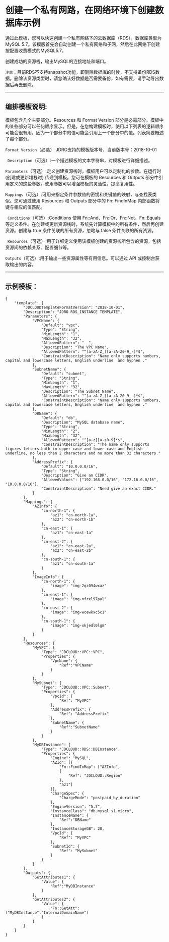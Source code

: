 # 创建一个私有网路，在网络环境下创建数据库示例

通过此模板，您可以快速创建一个私有网络下的云数据库（RDS），数据库类型为MySQL 5.7。该模版首先会自动创建一个私有网络和子网，然后在此网络下创建按配置收费模式的MySQL5.7。

创建成功的资源栈，输出MySQL的连接地址和端口。

`注意`：目前RDS不支持snapshot功能，即删除数据库的时候，不支持备份RDS数据。删除该资源类型时，请您确认好数据是否需要备份，如有需要，请手动导出数据后再去删除。

----------
## 编排模板说明:

模板包含几个主要部分。Resources 和 Format Version 部分是必需部分。模板中的某些部分可以任何顺序显示。但是，在您构建模板时，使用以下列表的逻辑顺序可能会很有用，因为一个部分中的值可能会引用上一个部分中的值。列表简要概述了每个部分。

`Format Version`（必选）:JDRO支持的模板版本号，当前版本号：2018-10-01 

` Description`（可选）:一个描述模板的文本字符串，对模板进行详细描述。 

`Parameters`（可选）:定义创建资源栈时，模板用户可以定制化的参数。在运行时 (创建或更新堆栈时) 传递到模板。您可在模板的 Resources 和 Outputs 部分中引用定义的这些参数。使用参数可以增强模板的灵活性，提高复用性。 

`Mappings`（可选）:可用来指定条件参数值的密钥和关键值的映射，与查找表类似。您可通过使用 Resources 和 Outputs 部分中的 Fn::FindInMap 内部函数将键与相应的值匹配。 

` Conditions`（可选）:Conditions 使用 Fn::And、Fn::Or、Fn::Not、Fn::Equals 等定义条件。在创建或更新资源栈时，系统先计算模板中的所有条件，然后再创建资源。创建与 true 条件关联的所有资源，忽略与 false 条件关联的所有资源。 

` Resources`（可选）:用于详细定义使用该模板创建的资源栈所包含的资源，包括资源间的依赖关系、配置细节等。 

`Outputs`（可选）:用于输出一些资源属性等有用信息。可以通过 API 或控制台获取输出的内容。 


-----------
## 示例模板：
```  
{
	"template": {
		"JDCLOUDTemplateFormatVersion": "2018-10-01",
		"Description": "JDRO RDS_INSTANCE TEMPLATE",
		"Parameters": {			
			"VPCName": {
				"Default": "vpc",
				"Type": "String",
				"MinLength": "1",
				"MaxLength": "32",
				"AllowedPattern": "  ",
				"Description": "The VPC Name",
				"AllowedPattern": "^[a-zA-Z_][a-zA-Z0-9_-]*$",
				"ConstraintDescription": "Name only supports numbers, capital and lowercase letters, English underline  and hyphen ."
			},
			"SubnetName": {
				"Default": "subnet",
				"Type": "String",
				"MinLength": "1",
				"MaxLength": "32",
				"Description": "The Subnet Name",
				"AllowedPattern": "^[a-zA-Z_][a-zA-Z0-9_-]*$",
				"ConstraintDescription": "Name only supports numbers, capital and lowercase letters, English underline  and hyphen ."
			},
			"DBName": {
				"Default": "db",
				"Description": "MySQL database name",
				"Type": "String",
				"MinLength": "2",
				"MaxLength": "32",
				"AllowedPattern": "^[a-z][a-z0-9]*$",
				"ConstraintDescription": "The name only supports figures letters both in upper case and lower case and English underline, no less than 2 characters and no more than 32 characters."
			},		
			"AddressPrefix": {
				"Default": "10.0.0.0/16",
				"Type": "String",
				"Description": "Give an CIDR",
				"AllowedValues": ["192.168.0.0/16", "172.16.0.0/16", "10.0.0.0/16"],
				"ConstraintDescription": "Need give an exact CIDR."
			}
		},
		"Mappings": {
			"AZInfo": {
				"cn-north-1": {
					"az1": "cn-north-1a",
					"az2": "cn-north-1b"
				},
				"cn-east-1": {
					"az1": "cn-east-1a"
				},
				"cn-east-2": {
					"az1": "cn-east-2a",
					"az2": "cn-east-2b"
				},
				"cn-south-1": {
					"az1": "cn-south-1a"
				}
			},
			"ImageInfo": {
				"cn-north-1": {
					"image": "img-2qz094wxaz"
				},
				"cn-east-1": {
					"image": "img-nfrxl97pal"
				},
				"cn-east-2": {
					"image": "img-wcewkxc5c1"
				},
				"cn-south-1": {
					"image": "img-xkjedl0lgm"
				}
			}
		},
		"Resources": {
			"MyVPC": {
				"Type": "JDCLOUD::VPC::VPC",
				"Properties": {
					"VpcName": {
						"Ref":"VPCName"
					}				
				}
			},
			"MySubnet": {
				"Type": "JDCLOUD::VPC::Subnet",
				"Properties": {
					"VpcId": {
						"Ref": "MyVPC"
					},	
					"AddressPrefix": {
						"Ref": "AddressPrefix"
					},					
					"SubnetName": {
						"Ref":"SubnetName"
					}
				}
			},			
			"MyDBInstance": {
				"Type": "JDCLOUD::RDS::DBInstance",
				"Properties": {
					"Engine": "MySQL",
					"AZId": [{
						"Fn::FindInMap": ["AZInfo",
						{
							"Ref": "JDCLOUD::Region"
						},
						"az1"]
					}],
					"ChargeSpec": {
						"ChargeMode": "postpaid_by_duration"						
					},
					"EngineVersion": "5.7",
					"InstanceClass": "db.mysql.s1.micro",
					"InstanceName": {
						"Ref":"DBName"
					},
					"InstanceStorageGB": 20,
					"VpcId": {
						"Ref": "MyVPC"
					},
					"SubnetId": {
						"Ref": "MySubnet"
					}
				}
			}			
		},
		"Outputs": {
			"GetAttributes1": {
				"Value": {
					"Ref":"MyDBInstance"
				}
			},
			"GetAttributes2": {
				"Value": {
					"Fn::GetAtt": ["MyDBInstance","InternalDomainName"]
				}
			}
		}
	}
}
```
